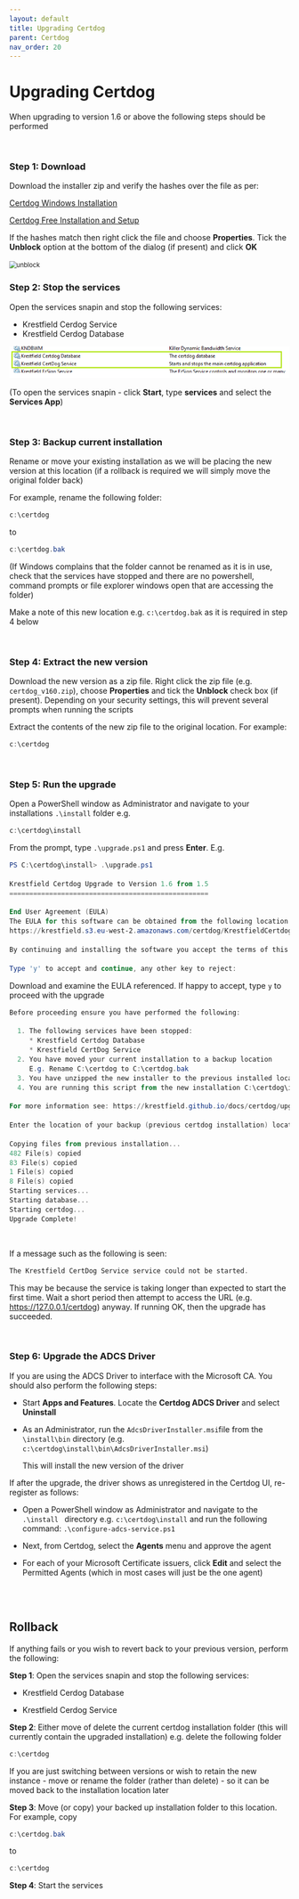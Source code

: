 ```yaml
---
layout: default
title: Upgrading Certdog
parent: Certdog
nav_order: 20
---
```


# Upgrading Certdog

When upgrading to version 1.6 or above the following steps should be performed

<br>

### Step 1: Download

Download the installer zip and verify the hashes over the file as per:

[Certdog Windows Installation](installation.html)

[Certdog Free Installation and Setup](#demo_quickstart,html) 

If the hashes match then right click the file and choose **Properties**. Tick the **Unblock** option at the bottom of the dialog (if present) and click **OK**

<img src="C:\Users\darre\Documents\_mystuff\development\_Krestfield Products\docs\certdog\images\unblock_zip.png" alt="unblock" style="zoom:80%;" />



### Step 2: Stop the services

Open the services snapin and stop the following services:

* Krestfield Cerdog Service
* Krestfield Cerdog Database

![Certdog Services](.\images\upgrade_services.png)

(To open the services snapin - click **Start**, type **services** and select the **Services App**)

<br>

### Step 3: Backup current installation

Rename or move your existing installation as we will be placing the new version at this location (if a rollback is required we will simply move the original folder back)

For example, rename the following folder:

```powershell
c:\certdog
```

to

```powershell
c:\certdog.bak
```

(If Windows complains that the folder cannot be renamed as it is in use, check that the services have stopped and there are no powershell, command prompts or file explorer windows open that are accessing the folder)

Make a note of this new location e.g. ``c:\certdog.bak`` as it is required in step 4 below

<br>

### Step 4: Extract the new version

Download the new version as a zip file. Right click the zip file (e.g. ``certdog_v160.zip``), choose **Properties** and tick the **Unblock** check box (if present). Depending on your security settings, this will prevent several prompts when running the scripts  

Extract the contents of the new zip file to the original location. For example:

```powershell
c:\certdog
```

<br>

### Step 5: Run the upgrade

Open a PowerShell window as Administrator and navigate to your installations ``.\install`` folder e.g.

```powershell
c:\certdog\install
```

From the prompt, type ``.\upgrade.ps1`` and press **Enter**. E.g.

```powershell
PS C:\certdog\install> .\upgrade.ps1

Krestfield Certdog Upgrade to Version 1.6 from 1.5
==================================================

End User Agreement (EULA)
The EULA for this software can be obtained from the following location:
https://krestfield.s3.eu-west-2.amazonaws.com/certdog/KrestfieldCertdogEULA.pdf

By continuing and installing the software you accept the terms of this license agreement

Type 'y' to accept and continue, any other key to reject: 
```

Download and examine the EULA referenced. If happy to accept, type ``y`` to proceed with the upgrade

```powershell
Before proceeding ensure you have performed the following:

  1. The following services have been stopped:
     * Krestfield Certdog Database
     * Krestfield CertDog Service
  2. You have moved your current installation to a backup location
     E.g. Rename C:\certdog to C:\certdog.bak
  3. You have unzipped the new installer to the previous installed location E.g. C:\certdog
  4. You are running this script from the new installation C:\certdog\install\upgrade.ps1

For more information see: https://krestfield.github.io/docs/certdog/upgrading.html

Enter the location of your backup (previous certdog installation) location (e.g. c:\certdog.bak): c:\certdog.bak

Copying files from previous installation...
482 File(s) copied
83 File(s) copied
1 File(s) copied
8 File(s) copied
Starting services...
Starting database...
Starting certdog...
Upgrade Complete!
```

<br>

If a message such as the following is seen:

```powershell
The Krestfield CertDog Service service could not be started.
```

This may be because the service is taking longer than expected to start the first time. Wait a short period then attempt to access the URL (e.g. https://127.0.0.1/certdog) anyway. If running OK, then the upgrade has succeeded. 

<br>

### Step 6: Upgrade the ADCS Driver

If you are using the ADCS Driver to interface with the Microsoft CA. You should also perform the following steps:

* Start **Apps and Features**. Locate the **Certdog ADCS Driver** and select **Uninstall**
* As an Administrator, run the ``AdcsDriverInstaller.msi``file from the ``\install\bin`` directory (e.g. ``c:\certdog\install\bin\AdcsDriverInstaller.msi``)

  This will install the new version of the driver  
  

If after the upgrade, the driver shows as unregistered in the Certdog UI, re-register as follows:    

* Open a PowerShell window as Administrator and navigate to the ``.\install `` directory e.g. ``c:\certdog\install`` and run the following command:  ``.\configure-adcs-service.ps1``

* Next, from Certdog, select the **Agents** menu and approve the agent  

* For each of your Microsoft Certificate issuers, click **Edit** and select the Permitted Agents (which in most cases will just be the one agent)

<br>

<br>

## Rollback

If anything fails or you wish to revert back to your previous version, perform the following:

**Step 1**: Open the services snapin and stop the following services:

* Krestfield Cerdog Database

* Krestfield Cerdog Service

**Step 2**: Either move of delete the current certdog installation folder (this will currently contain the upgraded installation) e.g. delete the following folder

```powershell
c:\certdog
```

If you are just switching between versions or wish to retain the new instance - move or rename the folder (rather than delete) - so it can be moved back to the installation location later

**Step 3**: Move (or copy) your backed up installation folder to this location. For example, copy

```powershell
c:\certdog.bak
```

to

```powershell
c:\certdog
```

**Step 4**: Start the services

<br>
